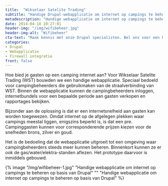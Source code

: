 ```yaml
---
title:  "Wikselaar Satelite Trading"
subtitle: "Handige Drupal-webapplicatie om internet op campings te beheren"
metadescription: "Handige webapplicatie om internet op campings te beheren op basis van Drupal"
date: 2014-04-18 10:27:01
header-img: "/img/wifibeheer.jpg"
header-img-alt: "Wifibeheer"
cta-text: "Maak kennis met onze Drupal specialisten. Bel ons voor een kennismakingsafspraak"
categories:
- Drupal
- Webapplicatie
- Firewall integratie
front: false
---
```

Hoe bied je gasten op een camping internet aan? Voor Wikselaar Satelite Trading (WST) bouwden we een handige webapplicatie. Speciaal bedoeld voor campingbeheerders die gebruikmaken van de straalverbinding van WST. Binnen de webapplicatie kunnen de campingbeheerders inloggen, internetbundels voor een bepaalde periode aan gasten verkopen en rapportages bekijken.  

Bijzonder aan de oplossing is dat er een internetsnelheid aan gasten kan worden toegewezen. Omdat internet op de afgelegen plekken waar campings meestal liggen, enigszins beperkt is, is dat een pre. Campinggasten kunnen voor corresponderende prijzen kiezen voor de snelheden brons, zilver en goud.

Het is de bedoeling dat de webapplicatie uitgroeit tot een omgeving waar campingbeheerders steeds meer kunnen beheren. Binnenkort kunnen ze er ook de gas/water/elektra-standen aflezen. Het prototype daarvoor is inmiddels gebouwd.

{% image “/img/wifibeheer-1.jpg" "Handige webapplicatie om internet op campings te beheren op basis van Drupal" "" "Handige webapplicatie om internet op campings te beheren op basis van Drupal" %}

<!-- {% image “/img/mag-1.jpg" "Magazine duurzame biomassa-ketels" "" "Magazine duurzame biomassa-ketels" %}

{% image “/img/mag-2.jpg" "Magazine duurzame biomassa-ketels" "" "Magazine duurzame biomassa-ketels" %}

{% image “/img/mag-3.jpg" "Magazine duurzame biomassa-ketels" "" "Magazine duurzame biomassa-ketels" %}

{% image “/img/mag-large.jpg" "full" %} -->
